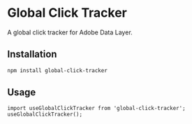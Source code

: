 # Global Click Tracker

A global click tracker for Adobe Data Layer. 

## Installation

```bash
npm install global-click-tracker
```

## Usage

```
import useGlobalClickTracker from 'global-click-tracker';
useGlobalClickTracker();
```
